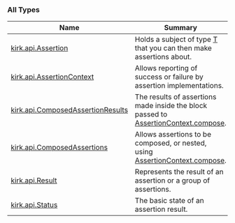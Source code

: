 

### All Types

| Name | Summary |
|---|---|
| [kirk.api.Assertion](../kirk.api/-assertion/index.md) | Holds a subject of type [T](../kirk.api/-assertion/index.md#T) that you can then make assertions about. |
| [kirk.api.AssertionContext](../kirk.api/-assertion-context/index.md) | Allows reporting of success or failure by assertion implementations. |
| [kirk.api.ComposedAssertionResults](../kirk.api/-composed-assertion-results/index.md) | The results of assertions made inside the block passed to [AssertionContext.compose](../kirk.api/-assertion-context/compose.md). |
| [kirk.api.ComposedAssertions](../kirk.api/-composed-assertions/index.md) | Allows assertions to be composed, or nested, using [AssertionContext.compose](../kirk.api/-assertion-context/compose.md). |
| [kirk.api.Result](../kirk.api/-result/index.md) | Represents the result of an assertion or a group of assertions. |
| [kirk.api.Status](../kirk.api/-status/index.md) | The basic state of an assertion result. |
